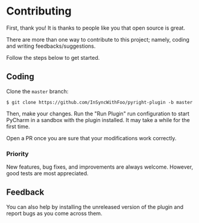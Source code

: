 # Contributing

First, thank you! It is thanks to people like you that open source is great.

There are more than one way to contribute to this project;
namely, coding and writing feedbacks/suggestions.

Follow the steps below to get started.


## Coding

Clone the `master` branch:

```shell
$ git clone https://github.com/InSyncWithFoo/pyright-plugin -b master
```

Then, make your changes. Run the "Run Plugin" run configuration
to start PyCharm in a sandbox with the plugin installed.
It may take a while for the first time.

Open a PR once you are sure that your modifications work correctly.


### Priority

New features, bug fixes, and improvements are always welcome.
However, good tests are most appreciated.


## Feedback

You can also help by installing the unreleased version of the plugin
and report bugs as you come across them.
